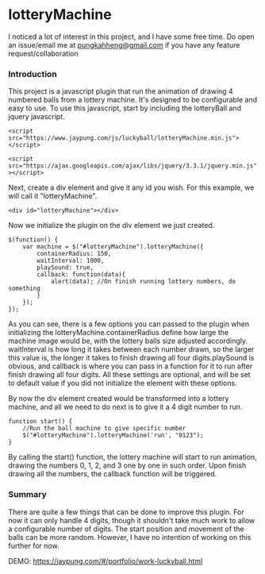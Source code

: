 # lotteryMachine

I noticed a lot of interest in this project, and I have some free time. Do open an issue/email me at pungkahheng@gmail.com if you have any feature request/collaboration

### Introduction
This project is a javascript plugin that run the animation of drawing 4 numbered balls from a lottery machine. It's designed to be configurable and easy to use. To use this javascript, start by including the lotteryBall and jquery javascript.

```<script src="https://www.jaypung.com/js/luckyball/lotteryMachine.min.js"></script>  ```

```<script src="https://ajax.googleapis.com/ajax/libs/jquery/3.3.1/jquery.min.js"></script>```

Next, create a div element and give it any id you wish. For this example, we will call it "lotteryMachine".

```<div id="lotteryMachine"></div>```

Now we initialize the plugin on the div element we just created.   

	$(function() {
		var machine = $("#lotteryMachine").lotteryMachine({
			containerRadius: 150,
			waitInterval: 1000,
			playSound: true,
			callback: function(data){
				alert(data); //On finish running lottery numbers, do something
			}
		});
	});

As you can see, there is a few options you can passed to the plugin when initializing the lotteryMachine.containerRadius define how large the machine image would be, with the lottery balls size adjusted accordingly. waitInterval is how long it takes between each number drawn, so the larger this value is, the longer it takes to finish drawing all four digits.playSound is obvious, and callback is where you can pass in a function for it to run after finish drawing all four digits. All these settings are optional, and will be set to default value if you did not initialize the element with these options.

By now the div element created would be transformed into a lottery machine, and all we need to do next is to give it a 4 digit number to run.  

```
function start() {
	//Run the ball machine to give specific number
	$("#lotteryMachine").lotteryMachine('run', "0123");
}
```  

By calling the start() function, the lottery machine will start to run animation, drawing the numbers 0, 1, 2, and 3 one by one in such order. Upon finish drawing all the numbers, the callback function will be triggered.

### Summary
There are quite a few things that can be done to improve this plugin. For now it can only handle 4 digits, though it shouldn't take much work to allow a configurable number of digits. The start position and movement of the balls can be more random. However, I have no intention of working on this further for now.



DEMO: https://jaypung.com/#/portfolio/work-luckyball.html
